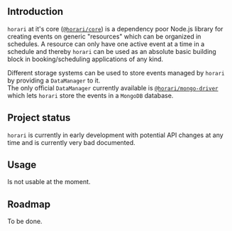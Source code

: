 ## Introduction
`horari` at it's core ([`@horari/core`](./core)) is a dependency poor Node.js library for creating events on generic "resources" which can be organized in schedules. A resource can only have one active event at a time in a schedule and thereby `horari` can be used as an absolute basic building block in booking/scheduling applications of any kind.

Different storage systems can be used to store events managed by `horari` by providing a `DataManager` to it.<br>
The only official `DataManager` currently available is [`@horari/mongo-driver`](./storage-drivers/mongo-driver) which lets `horari` store the events in a `MongoDB` database.

## Project status
`horari` is currently in early development with potential API changes at any time and is currently very bad documented.

## Usage
Is not usable at the moment.

## Roadmap
To be done.